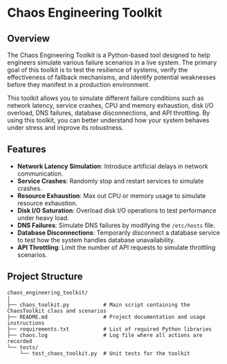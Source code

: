 # Chaos Engineering Toolkit

## Overview

The Chaos Engineering Toolkit is a Python-based tool designed to help engineers simulate various failure scenarios in a live system. The primary goal of this toolkit is to test the resilience of systems, verify the effectiveness of fallback mechanisms, and identify potential weaknesses before they manifest in a production environment.

This toolkit allows you to simulate different failure conditions such as network latency, service crashes, CPU and memory exhaustion, disk I/O overload, DNS failures, database disconnections, and API throttling. By using this toolkit, you can better understand how your system behaves under stress and improve its robustness.

## Features

- **Network Latency Simulation**: Introduce artificial delays in network communication.
- **Service Crashes**: Randomly stop and restart services to simulate crashes.
- **Resource Exhaustion**: Max out CPU or memory usage to simulate resource exhaustion.
- **Disk I/O Saturation**: Overload disk I/O operations to test performance under heavy load.
- **DNS Failures**: Simulate DNS failures by modifying the `/etc/hosts` file.
- **Database Disconnections**: Temporarily disconnect a database service to test how the system handles database unavailability.
- **API Throttling**: Limit the number of API requests to simulate throttling scenarios.

## Project Structure

```plaintext
chaos_engineering_toolkit/
│
├── chaos_toolkit.py           # Main script containing the ChaosToolkit class and scenarios
├── README.md                  # Project documentation and usage instructions
├── requirements.txt           # List of required Python libraries
├── chaos.log                  # Log file where all actions are recorded
└── tests/
    └── test_chaos_toolkit.py  # Unit tests for the toolkit
